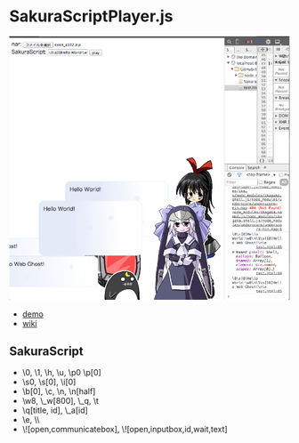 # SakuraScriptPlayer.js

![screenshot](https://raw.githubusercontent.com/Ikagaka/SakuraScriptPlayer.js/master/screenshot.png )

+ [demo](https://ikagaka.github.io/SakuraScriptPlayer.demo/node_modules/ikagaka.sakurascriptplayer.js/test.html)
+ [wiki](https://github.com/Ikagaka/SakuraScriptPlayer.js/wiki/SakuraScriptPlayer.js )


## SakuraScript

+ \\0, \\1, \\h, \\u, \\p0 \\p[0]
+ \\s0, \\s[0], \\i[0]
+ \\b[0], \\c, \\n, \\n[half]
+ \\w8, \\_w[800], \\_q, \\t
+ \\q[title, id], \\_a[id]
+ \\e, \\\\
+ \\![open,communicatebox], \\![open,inputbox,id,wait,text]
